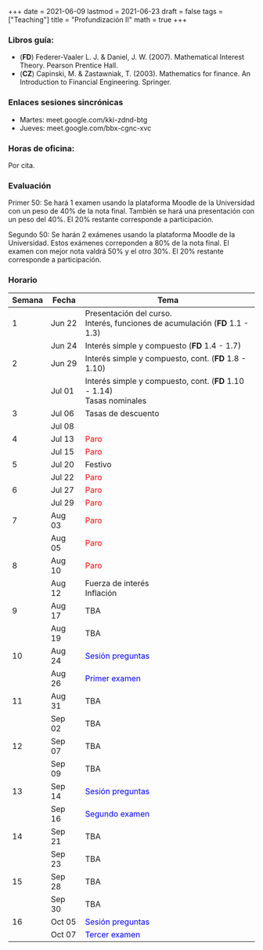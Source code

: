+++
date      = 2021-06-09
lastmod   = 2021-06-23
draft     = false
tags      = ["Teaching"]
title     = "Profundización II"
math      = true
+++

### Libros guía:

+ (**FD**) Federer-Vaaler L. J. & Daniel, J. W. (2007). Mathematical Interest Theory. Pearson Prentice Hall.
+ (**CZ**) Capinski, M. & Zastawniak, T. (2003). Mathematics for finance. An Introduction to Financial Engineering. Springer.

### Enlaces sesiones sincrónicas

+ Martes: meet.google.com/kki-zdnd-btg
+ Jueves: meet.google.com/bbx-cgnc-xvc

### Horas de oficina: 

Por cita.

### Evaluación

Primer 50: Se hará 1 examen usando la plataforma Moodle de la Universidad con un peso de 40% de la nota final. También se hará una presentación con un peso del 40%. El 20% restante corresponde a participación. 

Segundo 50: Se harán 2 exámenes usando la plataforma Moodle de la Universidad. Estos exámenes correponden a 80% de la nota final. El examen con mejor nota valdrá 50% y el otro 30%. El 20% restante corresponde a participación. 

### Horario

Semana | Fecha | Tema
---| ---| ---
1  | Jun 22 | Presentación del curso. <br> Interés, funciones de acumulación (**FD** 1.1 - 1.3)
&nbsp; | Jun 24 | Interés simple y compuesto (**FD** 1.4 - 1.7)
2  | Jun 29 | Interés simple y compuesto, cont. (**FD** 1.8 - 1.10)
&nbsp; | Jul 01 | Interés simple y compuesto, cont. (**FD** 1.10 - 1.14) <br> Tasas nominales
3  | Jul 06 | Tasas de descuento
&nbsp; | Jul 08 | &nbsp;
4  | Jul 13 |  <font color="red">Paro</font> 
&nbsp; | Jul 15 | <font color="red">Paro</font> 
5  | Jul 20 |  Festivo
&nbsp; | Jul 22 | <font color="red">Paro</font> 
6  | Jul 27 |  <font color="red">Paro</font> 
&nbsp; | Jul 29  | <font color="red">Paro</font> 
7  | Aug 03 |  <font color="red">Paro</font> 
&nbsp; | Aug 05 | <font color="red">Paro</font> 
8  | Aug 10 |  <font color="red">Paro</font> 
&nbsp; | Aug 12 | Fuerza de interés <br> Inflación
9  | Aug 17 |  TBA
&nbsp; | Aug 19 | TBA 
10  | Aug 24 | <font color="blue">Sesión preguntas</font>  
&nbsp; | Aug 26 | <font color="blue">Primer examen</font> 
11  | Aug 31 |  TBA
&nbsp; | Sep 02  | TBA 
12  | Sep 07 |  TBA
&nbsp; | Sep 09  | TBA
13  | Sep 14 |  <font color="blue">Sesión preguntas</font> 
&nbsp; | Sep 16  | <font color="blue">Segundo examen</font> 
14  | Sep 21 |  TBA
&nbsp; | Sep 23  | TBA 
15  | Sep 28 |  TBA
&nbsp; | Sep 30  | TBA 
16  | Oct 05 |  <font color="blue">Sesión preguntas</font> 
&nbsp; | Oct 07  | <font color="blue">Tercer examen</font> 


